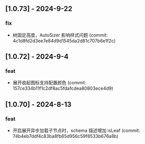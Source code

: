 ## [1.0.73] - 2024-9-22

### fix

- 树固定高度，AutoSizer 影响样式问题 (commit: 4c1d8fd2d3ee7e84d9d1545da2d81c707b6e1f2c)

## [1.0.72] - 2024-9-4

### feat

- 展开收起图标支持配置颜色 (commit: 157ce334b11f1c2df8ac5fdafcdea80803ece4d9)

## [1.0.70] - 2024-8-13

### feat

- 开启展开异步加载子节点时，schema 描述增加 isLeaf (commit: 74b4eb7ddf4c83ba8fb65d956c59f8533b676a8b)
